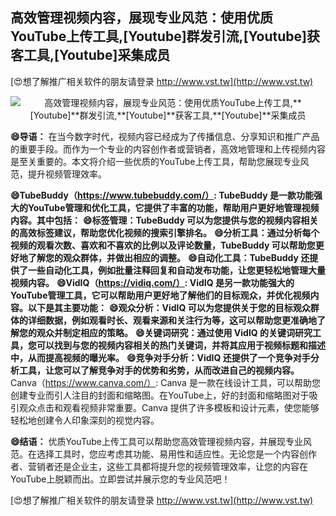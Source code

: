 ## **高效管理视频内容，展现专业风范：使用优质YouTube上传工具,**[Youtube]**群发引流,**[Youtube]**获客工具,**[Youtube]**采集成员**

[😍想了解推广相关软件的朋友请登录 http://www.vst.tw](http://www.vst.tw)

 <center><img src="https://vst.tw/MP4/tuiguang/png/4.png" alt="高效管理视频内容，展现专业风范：使用优质YouTube上传工具,**[Youtube]**群发引流,**[Youtube]**获客工具,**[Youtube]**采集成员"></center>

**😄导语：**
在当今数字时代，视频内容已经成为了传播信息、分享知识和推广产品的重要手段。而作为一个专业的内容创作者或营销者，高效地管理和上传视频内容是至关重要的。本文将介绍一些优质的YouTube上传工具，帮助您展现专业风范，提升视频管理效率。

**😄TubeBuddy（https://www.tubebuddy.com/）: TubeBuddy 是一款功能强大的YouTube管理和优化工具，它提供了丰富的功能，帮助用户更好地管理视频内容。其中包括：**
**😄标签管理：TubeBuddy 可以为您提供与您的视频内容相关的高效标签建议，帮助您优化视频的搜索引擎排名。**
**😄分析工具：通过分析每个视频的观看次数、喜欢和不喜欢的比例以及评论数量，TubeBuddy 可以帮助您更好地了解您的观众群体，并做出相应的调整。**
**😄自动化工具：TubeBuddy 还提供了一些自动化工具，例如批量注释回复和自动发布功能，让您更轻松地管理大量视频内容。**
**😄VidIQ（https://vidiq.com/）: VidIQ 是另一款功能强大的YouTube管理工具，它可以帮助用户更好地了解他们的目标观众，并优化视频内容。以下是其主要功能：**
**😄观众分析：VidIQ 可以为您提供关于您的目标观众群体的详细数据，例如观看时长、观看来源和关注行为等，这可以帮助您更准确地了解您的观众并制定相应的策略。**
**😄关键词研究：通过使用 VidIQ 的关键词研究工具，您可以找到与您的视频内容相关的热门关键词，并将其应用于视频标题和描述中，从而提高视频的曝光率。**
**😄竞争对手分析：VidIQ 还提供了一个竞争对手分析工具，让您可以了解竞争对手的优势和劣势，从而改进自己的视频内容。**
Canva（https://www.canva.com/）: Canva 是一款在线设计工具，可以帮助您创建专业而引人注目的封面和缩略图。在YouTube上，好的封面和缩略图对于吸引观众点击和观看视频非常重要。Canva 提供了许多模板和设计元素，使您能够轻松地创建令人印象深刻的视觉内容。

**😄结语：**
优质YouTube上传工具可以帮助您高效管理视频内容，并展现专业风范。在选择工具时，您应考虑其功能、易用性和适应性。无论您是一个内容创作者、营销者还是企业主，这些工具都将提升您的视频管理效率，让您的内容在YouTube上脱颖而出。立即尝试并展示您的专业风范吧！

[😍想了解推广相关软件的朋友请登录 http://www.vst.tw](http://www.vst.tw)



